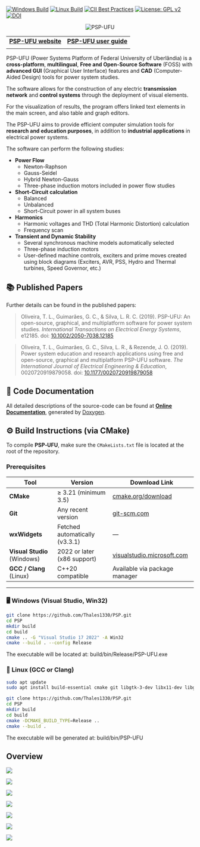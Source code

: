 <!-- [![Codacy Badge](https://api.codacy.com/project/badge/Grade/d32eae214f2341c7b1dfc004274cd5d1)](https://www.codacy.com/manual/ Thales1330/PSP?utm_source=github.com&amp;utm_medium=referral&amp;utm_content=Thales1330/PSP&amp;utm_campaign=Badge_Grade) -->
[![Windows Build](https://github.com/Thales1330/PSP/actions/workflows/build-windows.yml/badge.svg)](https://github.com/Thales1330/PSP/actions/workflows/build-windows.yml)
[![Linux Build](https://github.com/Thales1330/PSP/actions/workflows/build-linux.yml/badge.svg)](https://github.com/Thales1330/PSP/actions/workflows/build-linux.yml)
[![CII Best Practices](https://bestpractices.coreinfrastructure.org/projects/3287/badge)](https://bestpractices.coreinfrastructure.org/projects/3287)
[![License: GPL v2](https://img.shields.io/badge/License-GPL%20v2-blue.svg)](https://www.gnu.org/licenses/old-licenses/gpl-2.0.en.html)
[![DOI](https://zenodo.org/badge/64333860.svg)](https://zenodo.org/badge/latestdoi/64333860)

<div align="center">

![PSP-UFU](docs/doxygen/html/logoHeader.png)

| | |
|:-:|:-:|
| [**PSP-UFU website**](https://thales1330.github.io/PSP/) | [**PSP-UFU user guide**](https://thales1330.github.io/PSP/docs/) |
|||

</div>

PSP-UFU (Power Systems Platform of Federal University of Uberlândia) is a **cross-platform**, **multilingual**, **Free and Open-Source Software** (FOSS) with **advanced GUI** (Graphical User Interface) features and **CAD** (Computer-Aided Design) tools for power system studies.

The software allows for the construction of any electric **transmission network** and **control systems** through the deployment of visual elements.

For the visualization of results, the program offers linked text elements in the main screen, and also table and graph editors.

The PSP-UFU  aims to provide efficient computer simulation tools for **research and education purposes**, in addition to **industrial applications** in electrical power systems.

The software can perform the following studies:

- **Power Flow**
  - Newton-Raphson
  - Gauss-Seidel
  - Hybrid Newton-Gauss
  - Three-phase induction motors included in power flow studies
- **Short-Circuit calculation**
  - Balanced
  - Unbalanced
  - Short-Circuit power in all system buses
- **Harmonics**
  - Harmonic voltages and THD (Total Harmonic Distortion) calculation
  - Frequency scan
- **Transient and Dynamic Stability**
  - Several synchronous machine models automatically selected
  - Three-phase induction motors
  - User-defined machine controls, exciters and prime moves created using block diagrams (Exciters, AVR, PSS, Hydro and Thermal turbines, Speed Governor, etc.)
  
## [](#header-2)📚 Published Papers
Further details can be found in the published papers:

>Oliveira, T. L., Guimarães, G. C., & Silva, L. R. C. (2019). PSP-UFU: An open-source, graphical, and multiplatform software for power system studies. _International Transactions on Electrical Energy Systems_, e12185. doi: [10.1002/2050-7038.12185](https://doi.org/10.1002/2050-7038.12185)

>Oliveira, T. L., Guimarães, G. C., Silva, L. R., & Rezende, J. O. (2019). Power system education and research applications using free and open-source, graphical and multiplatform PSP-UFU software. _The International Journal of Electrical Engineering & Education_, 0020720919879058. doi: [10.1177/0020720919879058](https://doi.org/10.1177/0020720919879058)

## [](#header-2)📖 Code Documentation

All detailed descriptions of the source-code can be found at [**Online Documentation**](https://thales1330.github.io/PSP/doxygen/html/index.html), generated by [Doxygen](http://www.doxygen.org).

## [](#header-2)⚙️ Build Instructions (via CMake)

To compile **PSP‑UFU**, make sure the `CMakeLists.txt` file is located at the root of the repository.

### Prerequisites

| Tool           | Version          | Download Link |
|----------------|------------------|----------------|
| **CMake**      | ≥ 3.21 (minimum 3.5) | [cmake.org/download](https://cmake.org/download/) |
| **Git**        | Any recent version | [git-scm.com](https://git-scm.com/downloads) |
| **wxWidgets**  | Fetched automatically (v3.3.1) | — |
| **Visual Studio** (Windows) | 2022 or later (x86 support) | [visualstudio.microsoft.com](https://visualstudio.microsoft.com/downloads/) |
| **GCC / Clang** (Linux) | C++20 compatible | Available via package manager |

---

### [](#header-23)🖥️ Windows (Visual Studio, Win32)

```bash
git clone https://github.com/Thales1330/PSP.git
cd PSP
mkdir build
cd build
cmake .. -G "Visual Studio 17 2022" -A Win32
cmake --build . --config Release
```
The executable will be located at: build/bin/Release/PSP-UFU.exe

### [](#header-3)🐧 Linux (GCC or Clang)
```bash
sudo apt update
sudo apt install build-essential cmake git libgtk-3-dev libx11-dev libglu1-mesa-dev

git clone https://github.com/Thales1330/PSP.git
cd PSP
mkdir build
cd build
cmake -DCMAKE_BUILD_TYPE=Release ..
cmake --build .
```

The executable will be generated at: build/bin/PSP-UFU

## [](#header-2)Overview

![](docs/images/ss_1.png)

![](docs/images/ss_1_1.png)

![](docs/images/ss_1_2.png)

![](docs/images/ss_2.png)

![](docs/images/ss_3.png)

![](docs/images/ss_5.png)

![](docs/images/ss_4.png)
